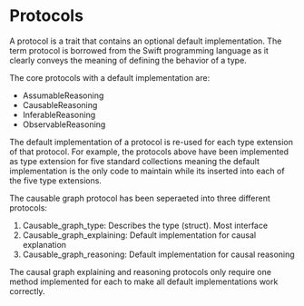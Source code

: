 # Protocols

A protocol is a trait that contains an optional default implementation.
The term protocol is borrowed from the Swift programming language as
it clearly conveys the meaning of defining the behavior of a type. 

The core protocols with  a default implementation are:
* AssumableReasoning
* CausableReasoning
* InferableReasoning
* ObservableReasoning

The default implementation of a protocol is re-used for each type extension of that protocol.
For example, the protocols above have been implemented as type extension for five standard collections
meaning the default implementation is the only code to maintain while its inserted into each of the five type extensions.


The causable graph protocol has been seperaeted into three different protocols:

1) Causable_graph_type: Describes the type (struct). Most interface
2) Causable_graph_explaining: Default implementation for causal explanation 
3) Causable_graph_reasoning: Default implementation for causal reasoning

The causal graph explaining and reasoning protocols only require one 
method implemented for each to make all default implementations work correctly. 
